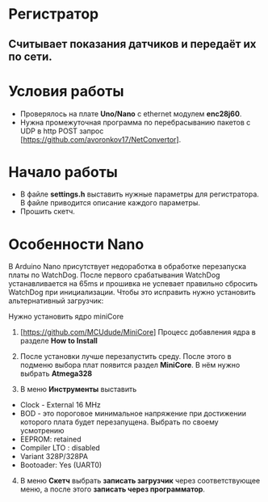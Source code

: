# Регистратор
## Считывает показания датчиков и передаёт их по сети.

# Условия работы
- Проверялось на плате **Uno/Nano** с ethernet модулем **enc28j60**.
- Нужна промежуточная программа по перебрасыванию пакетов с UDP в http POST запрос [https://github.com/avoronkov17/NetConvertor]. 

# Начало работы
- В файле **settings.h** выставить нужные параметры для регистратора. В файле приводится описание каждого параметры.
- Прошить скетч.

# Особенности Nano
В Arduino Nano присутствует недоработка в обработке перезапуска платы по WatchDog. После первого срабатывания WatchDog устанавливается на 65ms и прошивка не успевает правильно сбросить WatchDog при инициализации. 
Чтобы это исправить нужно установить альтернативный загрузчик:

Нужно установить ядро miniCore
1. [https://github.com/MCUdude/MiniCore]
Процесс добавления ядра в разделе **How to Install**

2. После установки лучше перезапустить среду. После этого в подменю выбора плат появится раздел **MiniCore**. В нём нужно выбрать **Atmega328**

3. В меню **Инструменты** выставить 
- Clock - External 16 MHz
- BOD - это пороговое минимальное напряжение при достижении которого плата будет перезапущена. Выбрать по своему усмотрению
- EEPROM: retained
- Compiler LTO : disabled  
- Variant 328P/328PA
- Bootoader: Yes (UART0)
4. В меню **Скетч** выбрать **записать загрузчик** через соответствующее меню, а после этого **записать через программатор**.


